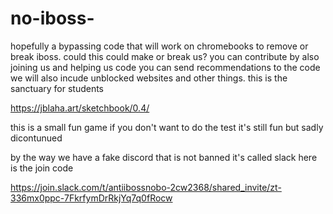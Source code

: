 # no-iboss-
hopefully a bypassing code that will work on chromebooks to remove or break iboss. could this could make or break us?
you can contribute by also joining us and helping us code you can send recommendations to the code we will also incude unblocked websites and other things. this is the sanctuary for students

https://jblaha.art/sketchbook/0.4/

this is a small fun game if you don't want to do the test it's still fun but sadly dicontunued

by the way we have a fake discord that is not banned it's called slack here is the join code 

https://join.slack.com/t/antiibossnobo-2cw2368/shared_invite/zt-336mx0ppc-7FkrfymDrRkjYq7q0fRocw
